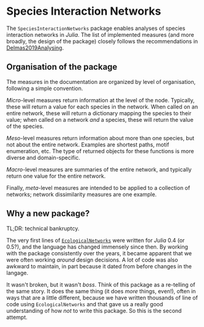 # Species Interaction Networks

The `SpeciesInteractionNetworks` package enables analyses of species interaction
networks in *Julia*. The list of implemented measures (and more broadly, the
design of the package) closely follows the recommendations in
[Delmas2019Analysing](@citet).

## Organisation of the package

The measures in the documentation are organized by level of organisation,
following a simple convention.

*Micro*-level measures return information at the level of the node. Typically,
these will return a value for each species in the network. When called on an
entire network, these will return a dictionary mapping the species to their
value; when called on a network *and* a species, these will return the value of
the species.

*Meso*-level measures return information about more than one species, but not
about the entire network. Examples are shortest paths, motif enumeration, etc.
The type of returned objects for these functions is more diverse and
domain-specific.

*Macro*-level measures are summaries of the entire network, and typically return
one value for the entire network.

Finally, *meta*-level measures are intended to be applied to a collection of
networks; network dissimilarity measures are one example.

## Why a new package?

TL;DR: technical bankruptcy.

The very first lines of
[`EcologicalNetworks`](https://github.com/PoisotLab/EcologicalNetworks.jl/) were
written for *Julia* 0.4 (or 0.5?), and the language has changed immensely since
then. By working with the package consistently over the years, it became
apparent that we were often working *around* design decisions. A lot of code was
also awkward to maintain, in part because it dated from before changes in the
langage.

It wasn't broken, but it wasn't *boss*. Think of this package as a re-telling of
the same story. It does the same thing (it does *more* things, even!), often in
ways that are a little different, because we have written thousands of line of
code using `EcologicalNetworks` and that gave us a really good understanding of
how *not* to write this package. So this is the second attempt.
